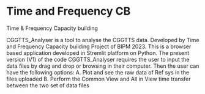 # Time and Frequency CB
Time & Frequency Capacity building

CGGTTS_Analyser is a tool to analyse the CGGTTS data. Developed by Time and Frequency Capacity building Project of BIPM 2023. This is a browser based application developed in Stremlit platform on Python. The present version (V1) of the code CGGTTS_Analyser requires the user to input the data files by drag and drop or browsing in their computer. 
Then the user can have the following options: 
A. Plot and see the raw data of Ref sys in the files uploaded
B. Perform the Common View and All in View time transfer between the two set of data files
